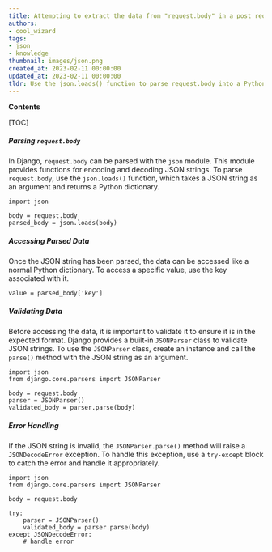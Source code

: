 ```yaml
---
title: Attempting to extract the data from "request.body" in a post request in django
authors:
- cool_wizard
tags:
- json
- knowledge
thumbnail: images/json.png
created_at: 2023-02-11 00:00:00
updated_at: 2023-02-11 00:00:00
tldr: Use the json.loads() function to parse request.body into a Python dictionary.
---
```


**Contents**

[TOC]

##### Parsing `request.body`

In Django, `request.body` can be parsed with the `json` module. This module provides functions for encoding and decoding JSON strings. To parse `request.body`, use the `json.loads()` function, which takes a JSON string as an argument and returns a Python dictionary.

```
import json

body = request.body
parsed_body = json.loads(body)
```

##### Accessing Parsed Data

Once the JSON string has been parsed, the data can be accessed like a normal Python dictionary. To access a specific value, use the key associated with it.

```
value = parsed_body['key']
```

##### Validating Data

Before accessing the data, it is important to validate it to ensure it is in the expected format. Django provides a built-in `JSONParser` class to validate JSON strings. To use the `JSONParser` class, create an instance and call the `parse()` method with the JSON string as an argument.

```
import json
from django.core.parsers import JSONParser

body = request.body
parser = JSONParser()
validated_body = parser.parse(body)
```

##### Error Handling

If the JSON string is invalid, the `JSONParser.parse()` method will raise a `JSONDecodeError` exception. To handle this exception, use a `try-except` block to catch the error and handle it appropriately.

```
import json
from django.core.parsers import JSONParser

body = request.body

try:
    parser = JSONParser()
    validated_body = parser.parse(body)
except JSONDecodeError:
    # handle error
```
